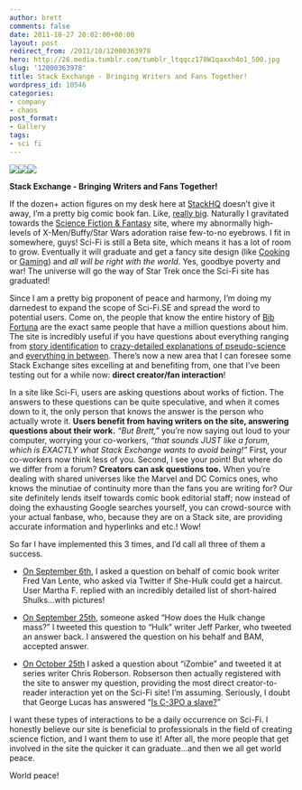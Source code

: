 ```yaml
---
author: brett
comments: false
date: 2011-10-27 20:02:00+00:00
layout: post
redirect_from: /2011/10/12000363978
hero: http://26.media.tumblr.com/tumblr_ltqqcz178W1qaxxh4o1_500.jpg
slug: '12000363978'
title: Stack Exchange - Bringing Writers and Fans Together!
wordpress_id: 10546
categories:
- company
- chaos
post_format:
- Gallery
tags:
- sci fi
---
```


![](http://26.media.tumblr.com/tumblr_ltqqcz178W1qaxxh4o1_500.jpg)![](http://29.media.tumblr.com/tumblr_ltqqcz178W1qaxxh4o2_500.jpg)![](http://26.media.tumblr.com/tumblr_ltqqcz178W1qaxxh4o3_500.jpg)


**Stack Exchange - Bringing Writers and Fans Together!**

If the dozen+ action figures on my desk here at [StackHQ](http://twitter.com/#!/stackhq) doesn’t give it away, I’m a pretty big comic book fan. Like, [really big](http://digsyiscomics.tumblr.com/). Naturally I gravitated towards the [Science Fiction & Fantasy](http://scifi.stackexchange.com/) site, where my abnormally high-levels of X-Men/Buffy/Star Wars adoration raise few-to-no eyebrows. I fit in somewhere, guys! Sci-Fi is still a Beta site, which means it has a lot of room to grow. Eventually it will graduate and get a fancy site design (like [Cooking](http://cooking.stackexchange.com/) or [Gaming](http://gaming.stackexchange.com/)) and _all will be right with the world_. Yes, goodbye poverty and war! The universe will go the way of Star Trek once the Sci-Fi site has graduated!

Since I am a pretty big proponent of peace and harmony, I’m doing my darnedest to expand the scope of Sci-Fi.SE and spread the word to potential users. Come on, the people that know the entire history of [Bib Fortuna](http://starwars.wikia.com/wiki/Bib_fortuna) are the exact same people that have a million questions about him. The site is incredibly useful if you have questions about everything ranging from [story identification](http://scifi.stackexchange.com/questions/tagged/story-identification) to [crazy-detailed explanations of pseudo-science](http://scifi.stackexchange.com/questions/5306/how-can-people-teleport-through-forcefields-in-star-trek) and [everything in between](http://scifi.stackexchange.com/questions/5394/how-does-superman-shave). There’s now a new area that I can foresee some Stack Exchange sites excelling at and benefiting from, one that I’ve been testing out for a while now: **direct creator/fan interaction**!

In a site like Sci-Fi, users are asking questions about works of fiction. The answers to these questions can be quite speculative, and when it comes down to it, the only person that knows the answer is the person who actually wrote it. **Users benefit from having writers on the site, answering questions about their work.** _“But Brett,”_ you’re now saying out loud to your computer, worrying your co-workers, _“that sounds JUST like a forum, which is EXACTLY what Stack Exchange wants to avoid being!”_ First, your co-workers now think less of you. Second, I see your point! But where do we differ from a forum? **Creators can ask questions too.** When you’re dealing with shared universes like the Marvel and DC Comics ones, who knows the minutiae of continuity more than the fans you are writing for? Our site definitely lends itself towards comic book editorial staff; now instead of doing the exhausting Google searches yourself, you can crowd-source with your actual fanbase, who, because they are on a Stack site, are providing accurate information and hyperlinks and etc.! Wow!

So far I have implemented this 3 times, and I’d call all three of them a success.



	
  * [On September 6th](http://scifi.stackexchange.com/questions/5393/can-she-hulks-hair-be-cut), I asked a question on behalf of comic book writer Fred Van Lente, who asked via Twitter if She-Hulk could get a haircut. User Martha F. replied with an incredibly detailed list of short-haired Shulks…with pictures!

	
  * [On September 25th](http://scifi.stackexchange.com/questions/5814/how-does-the-incredible-hulk-change-mass), someone asked “How does the Hulk change mass?” I tweeted this question to “Hulk” writer Jeff Parker, who tweeted an answer back. I answered the question on his behalf and BAM, accepted answer.

	
  * [On October 25th](http://scifi.stackexchange.com/questions/6429/has-the-over-and-undersoul-theory-been-used-to-explain-monsters-before) I asked a question about “iZombie” and tweeted it at series writer Chris Roberson. Robserson then actually registered with the site to answer my question, providing the most direct creator-to-reader interaction yet on the Sci-Fi site! I’m assuming. Seriously, I doubt that George Lucas has answered “[Is C-3PO a slave?](http://scifi.stackexchange.com/questions/3926/is-c3po-a-slave)”


I want these types of interactions to be a daily occurrence on Sci-Fi. I honestly believe our site is beneficial to professionals in the field of creating science fiction, and I want them to use it! After all, the more people that get involved in the site the quicker it can graduate…and then we all get world peace.

World peace!


